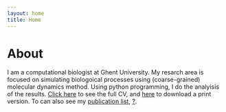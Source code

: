 ```yaml
---
layout: home
title: Home
---
```


# About

I am a computational biologist at Ghent University. My resarch area is focused on simulating biologoical processes using (coarse-grained) molecular dynamics method. Using python programming, I do the analyisis of the results. [Click here](/cv) to see the full CV, and [here](/cv.pdf) to download a print version. To can also see my [publication list](https://scholar.google.com/citations?user=gX_JMSoAAAAJ&hl=en), [?](https://jekyllrb.com/docs/posts/#tags-and-categories).


